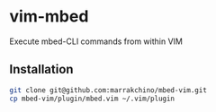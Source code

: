 # vim-mbed
Execute mbed-CLI commands from within VIM

## Installation
```sh
git clone git@github.com:marrakchino/mbed-vim.git
cp mbed-vim/plugin/mbed.vim ~/.vim/plugin
```

